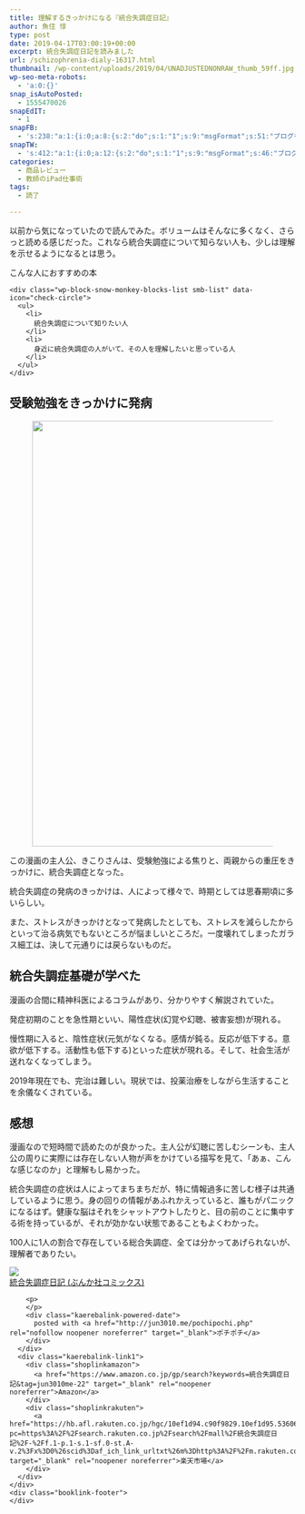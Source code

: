 ```yaml
---
title: 理解するきっかけになる『統合失調症日記』
author: 魚住 惇
type: post
date: 2019-04-17T03:00:19+00:00
excerpt: 統合失調症日記を読みました
url: /schizophrenia-dialy-16317.html
thumbnail: /wp-content/uploads/2019/04/UNADJUSTEDNONRAW_thumb_59ff.jpg
wp-seo-meta-robots:
  - 'a:0:{}'
snap_isAutoPosted:
  - 1555470026
snapEdIT:
  - 1
snapFB:
  - 's:238:"a:1:{i:0;a:8:{s:2:"do";s:1:"1";s:9:"msgFormat";s:51:"ブログを更新しました！%TITLE% %SITENAME%";s:8:"postType";s:1:"A";s:9:"isAutoImg";s:1:"A";s:8:"imgToUse";s:0:"";s:9:"isAutoURL";s:1:"A";s:8:"urlToUse";s:0:"";s:4:"doFB";i:0;}}";'
snapTW:
  - 's:412:"a:1:{i:0;a:12:{s:2:"do";s:1:"1";s:9:"msgFormat";s:46:"ブログを更新しました: %TITLE%  %URL%";s:8:"attchImg";s:1:"1";s:9:"isAutoImg";s:1:"A";s:8:"imgToUse";s:0:"";s:9:"isAutoURL";s:1:"A";s:8:"urlToUse";s:0:"";s:4:"doTW";i:0;s:8:"isPosted";s:1:"1";s:4:"pgID";s:19:"1118348468156637184";s:7:"postURL";s:56:"https://twitter.com/jun3010me/status/1118348468156637184";s:5:"pDate";s:19:"2019-04-17 03:00:27";}}";'
categories:
  - 商品レビュー
  - 教師のiPad仕事術
tags:
  - 読了

---
```

以前から気になっていたので読んでみた。ボリュームはそんなに多くなく、さらっと読める感じだった。これなら統合失調症について知らない人も、少しは理解を示せるようになるとは思う。

<div class="wp-block-snow-monkey-blocks-box smb-box" style="border-width:1px">
  <div class="smb-box__body">
    <p>
      <span class="smb-highlighter">こんな人におすすめの本</span>
    </p>
    
    <div class="wp-block-snow-monkey-blocks-list smb-list" data-icon="check-circle">
      <ul>
        <li>
          統合失調症について知りたい人
        </li>
        <li>
          身近に統合失調症の人がいて、その人を理解したいと思っている人
        </li>
      </ul>
    </div>
  </div>
</div>

## 受験勉強をきっかけに発病

<div class="wp-block-image">
  <figure class="aligncenter"><img decoding="async" loading="lazy" width="1051" height="748" src="/wp-content/uploads/2019/04/UNADJUSTEDNONRAW_thumb_5a00.jpg" alt="" class="wp-image-16315"  sizes="(max-width: 1051px) 100vw, 1051px" /></figure>
</div>

この漫画の主人公、きこりさんは、受験勉強による焦りと、両親からの重圧をきっかけに、統合失調症となった。

統合失調症の発病のきっかけは、人によって様々で、時期としては思春期頃に多いらしい。

また、ストレスがきっかけとなって発病したとしても、ストレスを減らしたからといって治る病気でもないところが悩ましいところだ。一度壊れてしまったガラス細工は、決して元通りには戻らないものだ。

## 統合失調症基礎が学べた

漫画の合間に精神科医によるコラムがあり、分かりやすく解説されていた。

発症初期のことを急性期といい、陽性症状(幻覚や幻聴、被害妄想)が現れる。

慢性期に入ると、陰性症状(元気がなくなる。感情が鈍る。反応が低下する。意欲が低下する。活動性も低下する)といった症状が現れる。そして、社会生活が送れなくなってしまう。

2019年現在でも、完治は難しい。現状では、投薬治療をしながら生活することを余儀なくされている。

## 感想

漫画なので短時間で読めたのが良かった。主人公が幻聴に苦しむシーンも、主人公の周りに実際には存在しない人物が声をかけている描写を見て、「あぁ、こんな感じなのか」と理解もし易かった。

統合失調症の症状は人によってまちまちだが、特に情報過多に苦しむ様子は共通しているように思う。身の回りの情報があふれかえっていると、誰もがパニックになるはず。健康な脳はそれをシャットアウトしたりと、目の前のことに集中する術を持っているが、それが効かない状態であることもよくわかった。

100人に1人の割合で存在している総合失調症、全ては分かってあげられないが、理解者でありたい。

<div class="cstmreba">
  <div class="kaerebalink-box">
    <div class="kaerebalink-image">
      <a href="https://www.amazon.co.jp/%E7%B5%B1%E5%90%88%E5%A4%B1%E8%AA%BF%E7%97%87%E6%97%A5%E8%A8%98-%E3%81%B6%E3%82%93%E3%81%8B%E7%A4%BE%E3%82%B3%E3%83%9F%E3%83%83%E3%82%AF%E3%82%B9-%E6%9C%A8%E6%9D%91%E3%81%8D%E3%81%93%E3%82%8A-ebook/dp/B07D4GYFJR?SubscriptionId=AKIAIGGQ4QGQY6L2RH4A&tag=jun3010me-22&linkCode=xm2&camp=2025&creative=165953&creativeASIN=B07D4GYFJR" target="_blank" rel="noopener noreferrer"><img decoding="async" src="https://images-fe.ssl-images-amazon.com/images/I/51ii9MmcKEL._SL160_.jpg" style="border: none;" /></a>
    </div>
    <div class="kaerebalink-info">
      <div class="kaerebalink-name">
        <a href="https://www.amazon.co.jp/%E7%B5%B1%E5%90%88%E5%A4%B1%E8%AA%BF%E7%97%87%E6%97%A5%E8%A8%98-%E3%81%B6%E3%82%93%E3%81%8B%E7%A4%BE%E3%82%B3%E3%83%9F%E3%83%83%E3%82%AF%E3%82%B9-%E6%9C%A8%E6%9D%91%E3%81%8D%E3%81%93%E3%82%8A-ebook/dp/B07D4GYFJR?SubscriptionId=AKIAIGGQ4QGQY6L2RH4A&tag=jun3010me-22&linkCode=xm2&camp=2025&creative=165953&creativeASIN=B07D4GYFJR" target="_blank" rel="noopener noreferrer">統合失調症日記 (ぶんか社コミックス)</a>
        <p>
        </p>
        
        <p>
        </p>
        <div class="kaerebalink-powered-date">
          posted with <a href="http://jun3010.me/pochipochi.php" rel="nofollow noopener noreferrer" target="_blank">ポチポチ</a>
        </div>
      </div>
      <div class="kaerebalink-link1">
        <div class="shoplinkamazon">
          <a href="https://www.amazon.co.jp/gp/search?keywords=統合失調症日記&tag=jun3010me-22" target="_blank" rel="noopener noreferrer">Amazon</a>
        </div>
        <div class="shoplinkrakuten">
          <a href="https://hb.afl.rakuten.co.jp/hgc/10ef1d94.c90f9829.10ef1d95.53606a39/?pc=https%3A%2F%2Fsearch.rakuten.co.jp%2Fsearch%2Fmall%2F統合失調症日記%2F-%2Ff.1-p.1-s.1-sf.0-st.A-v.2%3Fx%3D0%26scid%3Daf_ich_link_urltxt%26m%3Dhttp%3A%2F%2Fm.rakuten.co.jp%2F" target="_blank" rel="noopener noreferrer">楽天市場</a>
        </div>
      </div>
    </div>
    <div class="booklink-footer">
    </div>
  </div>
</div>